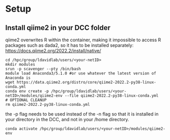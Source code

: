
# Setup
## Install qiime2 in your DCC folder
qiime2 overwrites R within the container, making it impossible to access R packages such as dada2, so it has to be installed separately: https://docs.qiime2.org/2022.2/install/native/
```{bash}
cd /hpc/group/ldavidlab/users/<your-netID>
mkdir modules
srun -p scavenger --pty /bin/bash
module load Anaconda3/5.1.0 #or use whatever the latest version of Anaconda is
wget https://data.qiime2.org/distro/core/qiime2-2022.2-py38-linux-conda.yml
conda env create -p /hpc/group/ldavidlab/users/<your-netID>/modules/qiime2-env --file qiime2-2022.2-py38-linux-conda.yml
# OPTIONAL CLEANUP
rm qiime2-2022.2-py38-linux-conda.yml
```

the -p flag needs to be used instead of the -n flag so that it is installed in your directory in the DCC, and not in your /home directory.
```{bash}
conda activate /hpc/group/ldavidlab/users/<your-netID>/modules/qiime2-env
```
